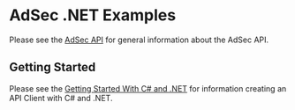 # AdSec .NET Examples
Please see the [AdSec API](https://arup-group.github.io/oasys-combined/adsec-api/index.html)
for general information about the AdSec API.

## Getting Started
Please see the [Getting Started With C# and .NET](https://arup-group.github.io/oasys-combined/adsec-api/common/creating_applications/dotnet_clients.html)
for information creating an API Client with C# and .NET.